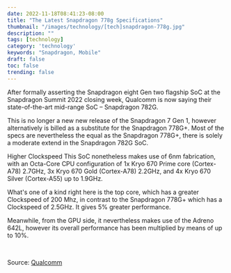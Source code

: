 ```yaml
---
date: 2022-11-18T08:41:23-08:00
title: "The Latest Snapdragon 778g Specifications"
thumbnail: "/images/technology/[tech]snapdragon-778g.jpg"
description: ""
tags: [technology]
category: 'technology'
keywords: "Snapdragon, Mobile"
draft: false
toc: false
trending: false
---
```


After formally asserting the Snapdragon eight Gen two flagship SoC at the Snapdragon Summit 2022 closing week, Qualcomm is now saying their state-of-the-art mid-range SoC – Snapdragon 782G.

This is no longer a new new release of the Snapdragon 7 Gen 1, however alternatively is billed as a substitute for the Snapdragon 778G+. Most of the specs are nevertheless the equal as the Snapdragon 778G+, there is solely a moderate extend in the Snapdragon 782G SoC.

Higher Clockspeed
This SoC nonetheless makes use of 6nm fabrication, with an Octa-Core CPU configuration of 1x Kryo 670 Prime core (Cortex-A78) 2.7GHz, 3x Kryo 670 Gold (Cortex-A78) 2.2GHz, and 4x Kryo 670 Silver (Cortex-A55) up to 1.9GHz.

What's one of a kind right here is the top core, which has a greater Clockspeed of 200 Mhz, in contrast to the Snapdragon 778G+ which has a Clockspeed of 2.5GHz. It gives 5% greater performance.

Meanwhile, from the GPU side, it nevertheless makes use of the Adreno 642L, however its overall performance has been multiplied by means of up to 10%.

&nbsp;

Source: [Qualcomm](https://www.qualcomm.com/products/application/smartphones/snapdragon-7-series-mobile-platforms/snapdragon-778g-5g-mobile-platform)
